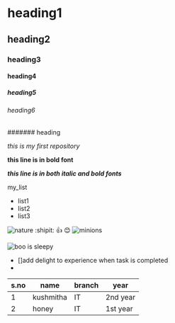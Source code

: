  # heading1
## heading2
### heading3
#### heading4
##### heading5
###### heading6
####### heading

*this is my first repository*

**this line is in bold font**

***this line is in both italic and bold fonts***

my_list
  - list1
  - list2
  - list3
  
 ![nature](https://images.unsplash.com/photo-1471879832106-c7ab9e0cee23?ixlib=rb-1.2.1&q=80&fm=jpg&crop=entropy&cs=tinysrgb&w=1080&fit=max)
 :shipit:
 :+1:
 :blush:
 ![minions](https://i1.wp.com/www.bestworldevents.com/wp-content/uploads/2017/11/Bottom-Animated-Gif.gif?resize=500%2C281)
 
![boo is sleepy](https://data.whicdn.com/images/190954249/original.gif)
- []add delight to experience when task is completed
- 
s.no|name|branch|year
----|----|------|----
1|kushmitha|IT|2nd year
2|honey|IT|1st year
